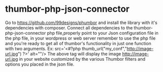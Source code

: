 # thumbor-php-json-connector
Go to https://github.com/99designs/phumbor and install the library with it's dependencies with composer.
Connect all dependencies to the thumbor-php-json-connector php file,properly point to your Json configuration file in the php file, in your wordpress or web server remember to use the php file and you're ready to get all of thumbor's functionality in just one function with two arguments.
Ex: src='<#?php thumb_url("my_conf","http://image-url.jpg") ?>' alt=""/>
The above tag will display the image http://image-url.jpg in your website customized by the various Thumbor filters and options you placed in the json file. 

